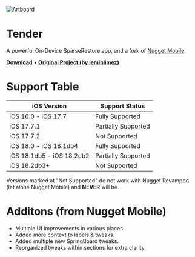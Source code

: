 ![Artboard]()

# Tender
A powerful On-Device SparseRestore app, and a fork of [Nugget Mobile](https://github.com/leminlimez/Nugget-Mobile).
<p align="left">
  <strong><a href="https://github.com/lunginspector/Nugget-Mobile-Revamped/releases">Download</a></strong>
  •
  <strong><a href="https://github.com/leminlimez/Nugget-Mobile">Original Project (by leminlimez)</a></strong>
</p>

# Support Table
| iOS Version | Support Status |
| -------- | ------- |
| iOS 16.0 - iOS 17.7  | Fully Supported |
| iOS 17.7.1 | Partially Supported |
| iOS 17.7.2 | Not Supported |
| iOS 18.0 - iOS 18.1db4 | Fully Supported |
| iOS 18.1db5 - iOS 18.2db2 | Partially Supported |
| iOS 18.2db3+ | Not Supported |

Versions marked at "Not Supported" do not work with Nugget Revamped (let alone Nugget Mobile) and **NEVER** will be.

# Additons (from Nugget Mobile)
* Multiple UI Improvements in various places.
* Added more context to labels & tweaks.
* Added multiple new SpringBoard tweaks.
* Reorganized tweaks within sections for extra clarity.
